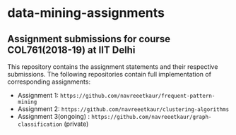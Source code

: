 # data-mining-assignments

## Assignment submissions for course COL761(2018-19) at IIT Delhi

This repository contains the assignment statements and their respective submissions.
The following repositories contain full implementation of corresponding assignments:
- Assignment 1: ```https://github.com/navreeetkaur/frequent-pattern-mining```
- Assignment 2: ```https://github.com/navreeetkaur/clustering-algorithms```
- Assignment 3(ongoing) : ```https://github.com/navreeetkaur/graph-classification``` (private)
